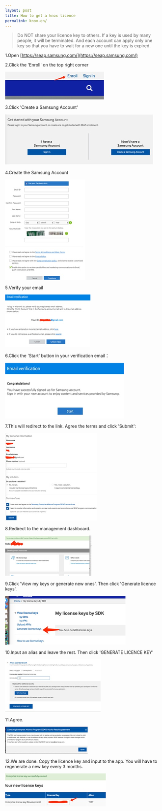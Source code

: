 ```yaml
---
layout: post
title: How to get a knox licence
permalink: knox-en/
---
```

<style>
footer, .ds-thread, .main-nav {display:none;}
</style>

 > Do NOT share your licence key to others. If a key is used by many people, it will be terminated. And each account can apply only one key so that you have to wait for a new one until the key is expired.


1.Open [https://seap.samsung.com/](https://seap.samsung.com/)

2.Click the 'Enroll' on the top right corner

![](https://github.com/junyuecao/private-static/blob/master/knox/1.png?raw=true)

3.Click 'Create a Samsung Account'

![](https://github.com/junyuecao/private-static/blob/master/knox/2.png?raw=true)

4.Create the Samsung Account

![](https://github.com/junyuecao/private-static/blob/master/knox/3.png?raw=true)

5.Verify your email

![](https://github.com/junyuecao/private-static/blob/master/knox/4.png?raw=true)

6.Click the 'Start' button in your verification email：

![](https://github.com/junyuecao/private-static/blob/master/knox/5.png?raw=true)

7.This will redirect to the link. Agree the terms and click 'Submit':

![](https://github.com/junyuecao/private-static/blob/master/knox/6.png?raw=true)

8.Redirect to the management dashboard. 

![](https://github.com/junyuecao/private-static/blob/master/knox/7.png?raw=true)

9.Click 'View my keys or generate new ones'. Then click 'Generate licence keys'.

![](https://github.com/junyuecao/private-static/blob/master/knox/8.png?raw=true)

10.Input an alias and leave the rest. Then click 'GENERATE LICENCE KEY'

![](https://github.com/junyuecao/private-static/blob/master/knox/9.png?raw=true)

11.Agree.

![](https://github.com/junyuecao/private-static/blob/master/knox/10.png?raw=true)

12.We are done. Copy the licence key and input to the app. You will have to regenerate a new key every 3 months.

![](https://github.com/junyuecao/private-static/blob/master/knox/11.png?raw=true)
